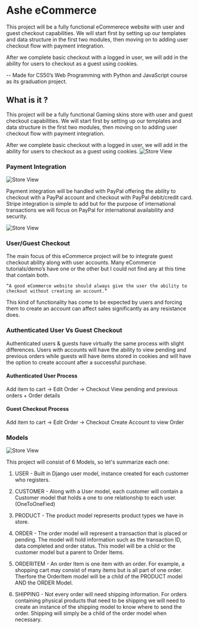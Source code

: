 # Ashe eCommerce 

This project will be a fully functional eCommerece website with user and guest checkout capabilities. We will start first by setting up our templates and data structure in the first two modules, then moving on to adding user checkout flow with payment integration.

After we complete basic checkout with a logged in user, we will add in the ability for users to checkout as a guest using cookies.

-- Made for CS50’s Web Programming with Python and JavaScript course as its graduation project.

## What is it ?  

This project will be a fully functional Gaming skins store with user and guest checkout capabilities. We will start first by setting up our templates and data structure in the first two modules, then moving on to adding user checkout flow with payment integration.

After we complete basic checkout with a logged in user, we will add in the ability for users to checkout as a guest using cookies.
![Store View](https://i.ibb.co/j3fcxtX/store.png)


### Payment Integration

![Store View](https://i.ibb.co/KDcC2VG/checkout.png)

Payment integration will be handled with PayPal offering the ability to checkout with a PayPal account and checkout with PayPal debit/credit card. Stripe integration is simple to add but for the purpose of international transactions we will focus on PayPal for international availability and security.

![Store View](https://i.ibb.co/p4BLpMG/store.png
)

### User/Guest Checkout

The main focus of this eCommerce project will be to integrate guest checkout ability along with user accounts. Many eCommerce tutorials/demo’s have one or the other but I could not find any at this time that contain both.

```Quote
“A good eCommerce website should always give the user the ability to checkout without creating an account.“ 
```

This kind of functionality has come to be expected by users and forcing them to create an account can affect sales significantly as any resistance does.

### Authenticated User Vs Guest Checkout

Authenticated users & guests have virtually the same process with slight differences. Users with accounts will have the ability to view pending and previous orders while guests will have items stored in cookies and will have the option to create account after a successful purchase.

#### Authenticated User Process

Add item to cart → Edit Order → Checkout
View pending and previous orders + Order details 

#### Guest Checkout Process

Add item to cart → Edit Order → Checkout
Create Account to view Order

### Models

![Store View](https://stepswithcode.s3.us-west-2.amazonaws.com/introduction/models.png)

This project will consist of 6 Models, so let's summarize each one:

1. USER - Built in Django user model,  instance created for each customer who registers.

2. CUSTOMER - Along with a User model, each customer will contain a Customer model that holds a one to one relationship to each user. (OneToOneFied)

3. PRODUCT - The product model represents product types we have in store.

4. ORDER - The order model will represent a transaction that is placed or pending. The model will hold information such as the transaction ID, data completed and order status. This model will be a child or the customer model but a parent to Order Items.

5. ORDERITEM - An order Item is one item with an order. For example, a shopping cart may consist of many items but is all part of one order. Therfore the OrderItem model will be a child of the PRODUCT model AND the ORDER Model.

6. SHIPPING - Not every order will need shipping information. For orders containing physical products that need to be shipping we will need to create an instance of the shipping model to know where to send the order. Shipping will simply be a child of the order model when necessary.